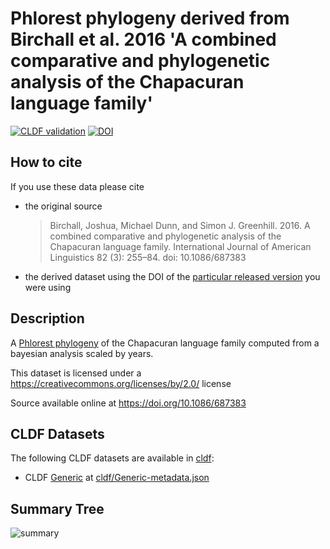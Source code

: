 # Phlorest phylogeny derived from Birchall et al. 2016 'A combined comparative and phylogenetic analysis of the Chapacuran language family'

[![CLDF validation](https://github.com/phlorest/birchall_et_al2016/workflows/CLDF-validation/badge.svg)](https://github.com/phlorest/birchall_et_al2016/actions?query=workflow%3ACLDF-validation)
[![DOI](https://zenodo.org/badge/DOI/10.5281/zenodo.8248751.svg)](https://doi.org/10.5281/zenodo.8248751)

## How to cite

If you use these data please cite
- the original source
  > Birchall, Joshua, Michael Dunn, and Simon J. Greenhill. 2016. A combined comparative and phylogenetic analysis of the Chapacuran language family. International Journal of American Linguistics 82 (3): 255–84. doi: 10.1086/687383
- the derived dataset using the DOI of the [particular released version](../../releases/) you were using

## Description

A [Phlorest phylogeny](https://github.com/phlorest) of the Chapacuran language family computed from a bayesian analysis scaled by years.


This dataset is licensed under a https://creativecommons.org/licenses/by/2.0/ license

Source available online at https://doi.org/10.1086/687383


## CLDF Datasets

The following CLDF datasets are available in [cldf](cldf):

- CLDF [Generic](https://github.com/cldf/cldf/tree/master/modules/Generic) at [cldf/Generic-metadata.json](cldf/Generic-metadata.json)

## Summary Tree

![summary](https://raw.githubusercontent.com/phlorest/birchall_et_al2016/main/summary_tree.svg)
